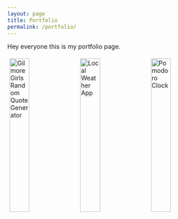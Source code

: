```yaml
---
layout: page
title: Portfolio
permalink: /portfolio/
---
```

Hey everyone this is my portfolio page.

<style type="text/css">
    img {
        float: left;
        width: 30%;
        padding: 1%;
    }
</style>

<a href="http://codepen.io/kirakirakira/full/OyJbwX/"><img src="http://i77.photobucket.com/albums/j49/kirakirakira7/Screen%20Shot%202015-09-05%20at%208.56.38%20AM_zpszgozbsbx.png" alt="Gilmore Girls Random Quote Generator"/></a>
<a href="http://codepen.io/kirakirakira/full/PPwbMN/"><img src="http://i77.photobucket.com/albums/j49/kirakirakira7/Screen%20Shot%202015-09-07%20at%202.53.22%20PM_zpse3rg5qhm.png" alt="Local Weather App"/></a>
<a href="http://codepen.io/kirakirakira/full/XmbEGO/"><img src="http://i77.photobucket.com/albums/j49/kirakirakira7/Screen%20Shot%202015-09-26%20at%208.44.10%20PM_zps2hgj2vil.png" alt="Pomodoro Clock"/></a>